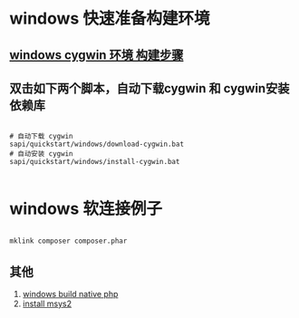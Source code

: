 # windows 快速准备构建环境

## [windows cygwin 环境 构建步骤](../../../docs/Cygwin.md)

## 双击如下两个脚本，自动下载cygwin 和 cygwin安装依赖库

```shell

# 自动下载 cygwin
sapi/quickstart/windows/download-cygwin.bat
# 自动安装 cygwin
sapi/quickstart/windows/install-cygwin.bat


```

# windows 软连接例子

```bash

mklink composer composer.phar

```

## 其他

1. [windows build native php](windows-native.md)
1. [install msys2 ](native-build/install-msys2.md)






